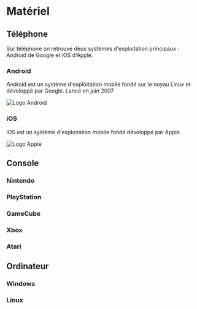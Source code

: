 # Matériel

## Téléphone
Sur téléphone on retrouve deux systèmes d'exploitation principaux : Android de Google et iOS d'Apple.

### Android
Android est un système d'exploitation mobile fondé sur le noyau Linux et développé par Google.
Lancé en juin 2007

![Logo Android](https://upload.wikimedia.org/wikipedia/commons/8/82/Android_logo_2019.svg)

### iOS
iOS est un système d'exploitation mobile fondé développé par Apple.

![Logo Apple](https://upload.wikimedia.org/wikipedia/commons/6/63/IOS_wordmark_%282017%29.svg)

## Console
### Nintendo
### PlayStation
### GameCube
### Xbox
### Atari

## Ordinateur
### Windows
### Linux